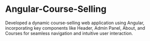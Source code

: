 # Angular-Course-Selling
Developed a dynamic course-selling web application using Angular, incorporating key components like Header, Admin Panel, About, and Courses for seamless navigation and intuitive user interaction.
